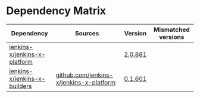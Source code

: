 # Dependency Matrix

Dependency | Sources | Version | Mismatched versions
---------- | ------- | ------- | -------------------
[jenkins-x/jenkins-x-platform](https://github.com/jenkins-x/jenkins-x-platform) |  | [2.0.881](https://github.com/jenkins-x/jenkins-x-platform/releases/tag/v2.0.881) | 
[jenkins-x/jenkins-x-builders](https://github.com/jenkins-x/jenkins-x-builders) | [github.com/jenkins-x/jenkins-x-platform](https://github.com/jenkins-x/jenkins-x-platform) | [0.1.601](https://github.com/jenkins-x/jenkins-x-builders/releases/tag/v0.1.601) | 
